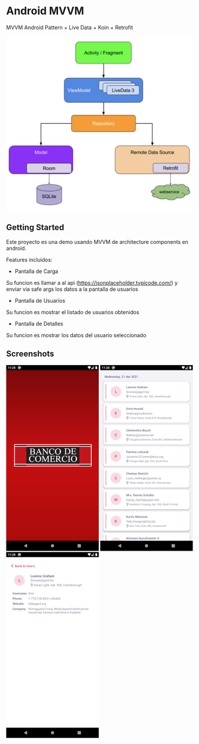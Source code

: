 # Android MVVM

MVVM Android Pattern + Live Data + Koin + Retrofit

![Splash Screen](https://raw.githubusercontent.com/lecasme/Banca/master/app/src/main/res/drawable/mvvm.png?raw=true)

## Getting Started

Este proyecto es una demo usando MVVM de architecture components en android.

Features incluidos:

- Pantalla de Carga

Su funcion es llamar a al api (https://jsonplaceholder.typicode.com/) y enviar via safe args los datos a la pantalla de usuarios

- Pantalla de Usuarios

Su funcion es mostrar el listado de usuarios obtenidos

- Pantalla de Detalles

Su funcion es mostrar los datos del usuario seleccionado


## Screenshots

![Splash Screen](https://raw.githubusercontent.com/lecasme/Banca/master/app/src/main/res/drawable/splash.png?raw=true)
![Home Screen](https://raw.githubusercontent.com/lecasme/Banca/master/app/src/main/res/drawable/users.png?raw=true)
![Home Screen](https://raw.githubusercontent.com/lecasme/Banca/master/app/src/main/res/drawable/detail.png?raw=true)



